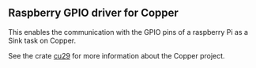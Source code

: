 ## Raspberry GPIO driver for Copper

This enables the communication with the GPIO pins of a raspberry Pi as a Sink task on Copper.

See the crate [cu29](https://crates.io/crates/cu29) for more information about the Copper project.